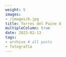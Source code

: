 ```yaml
---
weight: 5
images:
- /images/6.jpg
title: Torres del Paine 6
multipleColumn: true
date: 2023-02-13
tags:
- archivo # all posts
- fotografía
---
```


